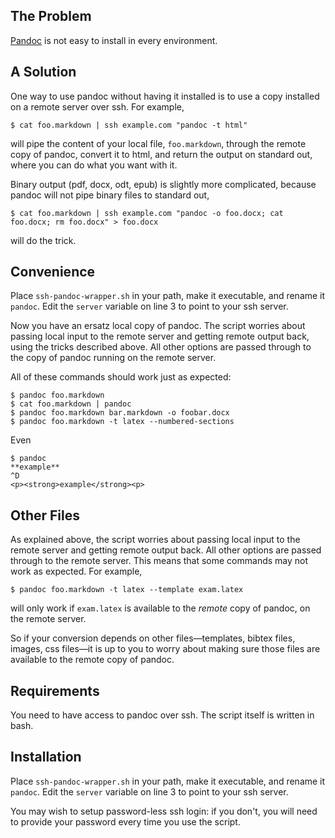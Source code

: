 ## The Problem 

[Pandoc] is not easy to install in every environment. 

## A Solution

One way to use pandoc without having it installed is to use a copy installed on a remote server over ssh. For example,

    $ cat foo.markdown | ssh example.com "pandoc -t html"

will pipe the content of your local file, `foo.markdown`, through the remote copy of pandoc, convert it to html, and return the output on standard out, where you can do what you want with it.

Binary output (pdf, docx, odt, epub) is slightly more complicated, because pandoc will not pipe binary files to standard out,

    $ cat foo.markdown | ssh example.com "pandoc -o foo.docx; cat foo.docx; rm foo.docx" > foo.docx

will do the trick.

## Convenience

Place `ssh-pandoc-wrapper.sh` in your path, make it executable, and rename it `pandoc`. Edit the `server` variable on line 3 to point to your ssh server.

Now you have an ersatz local copy of pandoc. The script worries about
passing local input to the remote server and getting remote output back,
using the tricks described above. All other options are passed through
to the copy of pandoc running on the remote server.

All of these commands should work just as expected:

    $ pandoc foo.markdown 
    $ cat foo.markdown | pandoc
    $ pandoc foo.markdown bar.markdown -o foobar.docx
    $ pandoc foo.markdown -t latex --numbered-sections

Even

    $ pandoc
    **example**
    ^D
    <p><strong>example</strong><p>

## Other Files

As explained above, the script worries about passing local input to the remote server and getting remote output back. All other options are passed through to the remote server. This means that some commands may not work as expected. For example,

    $ pandoc foo.markdown -t latex --template exam.latex

will only work if `exam.latex` is available to the *remote* copy of pandoc, on the remote server.

So if your conversion depends on other files—templates, bibtex files, images, css files—it is up to you to worry about making sure those files are available to the remote copy of pandoc.

## Requirements

You need to have access to pandoc over ssh. The script itself is written in bash.

## Installation

Place `ssh-pandoc-wrapper.sh` in your path, make it executable, and rename it `pandoc`. Edit the `server` variable on line 3 to point to your ssh server.

You may wish to setup password-less ssh login: if you don't, you will need to provide your password every time you use the script.

[pandoc]: http://www.johnmacfarlane.net/pandoc/


